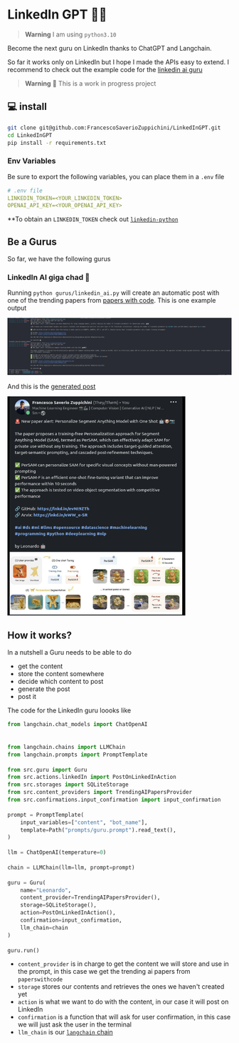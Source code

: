 # LinkedIn GPT 💙🤖
> **Warning**
> I am using `python3.10`

Become the next guru on LinkedIn thanks to ChatGPT and Langchain. 

So far it works only on LinkedIn but I hope I made the APIs easy to extend. I recommend to check out the example code for the [linkedin ai guru](gurus/linkedin_ai.py)

> **Warning**
> 🚧 This is a work in progress project

## 💻 install

```bash
git clone git@github.com:FrancescoSaverioZuppichini/LinkedInGPT.git
cd LinkedInGPT
pip install -r requirements.txt
```

### Env Variables

Be sure to export the following variables, you can place them in a `.env` file

```yaml
# .env file
LINKEDIN_TOKEN=<YOUR_LINKEDIN_TOKEN>
OPENAI_API_KEY=<YOUR_OPENAI_API_KEY>
```

**To obtain an `LINKEDIN_TOKEN` check out [`linkedin-python`](https://github.com/FrancescoSaverioZuppichini/linkedin_python#obtain-a-token)

## Be a Gurus 

So far, we have the following gurus

### LinkedIn AI giga chad 🗿

Running `python gurus/linkedin_ai.py` will create an automatic post with one of the trending papers from [papers with code](https://paperswithcode.com/). This is one example output

![alt](docs/media/guru_ai_output_example.png)

And this is the [generated post](https://www.linkedin.com/posts/francesco-saverio-zuppichini-94659a150_ai-ds-ml-activity-7061622366027558912-82VE?utm_source=share&utm_medium=member_desktop)

<img src="docs/media/guru_ai_output_example_post.png" width="400px"/>

## How it works?
In a nutshell a Guru needs to be able to do 

- get the content
- store the content somewhere
- decide which content to post
- generate the post
- post it

The code for the LinkedIn guru loooks like 

```python
from langchain.chat_models import ChatOpenAI


from langchain.chains import LLMChain
from langchain.prompts import PromptTemplate

from src.guru import Guru
from src.actions.linkedIn import PostOnLinkedInAction
from src.storages import SQLiteStorage
from src.content_providers import TrendingAIPapersProvider
from src.confirmations.input_confirmation import input_confirmation

prompt = PromptTemplate(
    input_variables=["content", "bot_name"],
    template=Path("prompts/guru.prompt").read_text(),
)

llm = ChatOpenAI(temperature=0)

chain = LLMChain(llm=llm, prompt=prompt)

guru = Guru(
    name="Leonardo",
    content_provider=TrendingAIPapersProvider(),
    storage=SQLiteStorage(),
    action=PostOnLinkedInAction(),
    confirmation=input_confirmation,
    llm_chain=chain
)

guru.run()
```

- `content_provider` is in charge to get the content we will store and use in the prompt, in this case we get the trending ai papers from `paperswithcode`
- `storage` stores our contents and retrieves the ones we haven't created yet
- `action` is what we want to do with the content, in our case it will post on LinkedIn
- `confirmation` is a function that will ask for user confirmation, in this case we will just ask the user in the terminal
- `llm_chain` is our [`langchain` chain](https://python.langchain.com/en/latest/modules/chains.html)